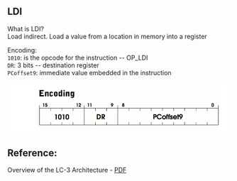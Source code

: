 ## LDI  

What is LDI?  
Load indirect. Load a value from a location in memory into a register  

Encoding:  
`1010`: is the opcode for the instruction -- OP_LDI  
`DR`: 3 bits -- destination register  
`PCoffset9`: immediate value embedded in the instruction  


![image](./images/ldi.png)

## Reference:  
Overview of the LC-3 Architecture - [PDF](https://justinmeiners.github.io/lc3-vm/supplies/lc3-isa.pdf)  
